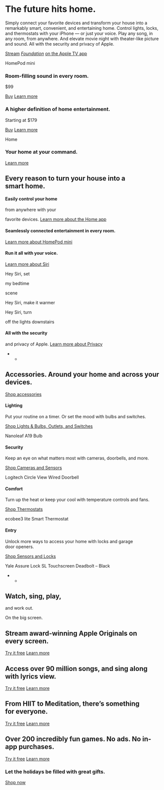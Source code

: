 # The future hits&nbsp;home.

Simply connect your favorite devices and transform your house into a remarkably smart, convenient, and entertaining home. Control lights, locks, and thermostats with your iPhone — or just your voice. Play any song, in any room, from anywhere. And elevate movie night with theater-like picture and sound. All with the security and privacy of&nbsp;Apple.

[Stream](https://tv.apple.com/us/show/foundation/umc.cmc.5983fipzqbicvrve6jdfep4x3)
*[Foundation](https://tv.apple.com/us/show/foundation/umc.cmc.5983fipzqbicvrve6jdfep4x3)*
[on the Apple TV app](https://tv.apple.com/us/show/foundation/umc.cmc.5983fipzqbicvrve6jdfep4x3)

HomePod mini

### Room-filling sound in every&nbsp;room.

$99

[Buy](https://www.apple.com/us/shop/goto/buy_homepod/homepod_mini)
[Learn more](https://www.apple.com/homepod-mini/)

### A higher definition of home entertainment.

Starting at $179

[Buy](https://www.apple.com/us/shop/goto/buy_tv/apple_tv_4k)
[Learn more](https://www.apple.com/apple-tv-4k/)

Home

### Your home at your command.
[Learn more](https://www.apple.com/ios/home/)

## Every reason to turn your house into a smart&nbsp;home.

#### Easily control your home

from anywhere with your

favorite devices.
[Learn more about the Home&nbsp;app](https://www.apple.com/ios/home/)

#### Seamlessly connected entertainment in every&nbsp;room.
[Learn more about HomePod&nbsp;mini](https://www.apple.com/homepod-mini/)

#### Run it all with your voice.
[Learn more about&nbsp;Siri](https://www.apple.com/siri/)

Hey Siri, set

my bedtime

scene

Hey Siri, make it&nbsp;warmer

Hey Siri, turn

off the lights downstairs

#### All with the security

and privacy of Apple.
[Learn more about Privacy](https://www.apple.com/privacy/)
- -
## Accessories. Around your home and across your devices.
[Shop accessories](https://www.apple.com/us/shop/goto/accessories/homekit)

#### Lighting

Put your routine on a timer. Or set the mood with bulbs and&nbsp;switches.

[Shop Lights &amp; Bulbs, Outlets, and&nbsp;Switches](https://www.apple.com/us/shop/goto/accessories/homekit?page=1&amp;f=homeoutlet-homeswitch-lighting&amp;fh=482b%2B460d%2B49f4%2B49f5)

Nanoleaf A19 Bulb

#### Security

Keep an eye on what matters most with cameras, doorbells, and&nbsp;more.

[Shop Cameras and Sensors](https://www.apple.com/us/shop/goto/accessories/homekit?page=1&amp;f=securitycam-sensor&amp;fh=482b%2B463e%2B463d)

Logitech Circle View Wired Doorbell

#### Comfort

Turn up the heat or keep your cool with temperature controls and&nbsp;fans.

[Shop Thermostats](https://www.apple.com/us/shop/goto/accessories/homekit?page=1&amp;f=thermostat&amp;fh=482b%2B465a)

ecobee3 lite Smart Thermostat

#### Entry

Unlock more ways to access your home with locks and garage door&nbsp;openers.

[Shop Sensors and Locks](https://www.apple.com/us/shop/goto/accessories/homekit?page=1&amp;f=accesssecurity-sensor&amp;fh=482b%2B45ae%2B463e)

Yale Assure Lock SL Touchscreen Deadbolt – Black

- -
## Watch, sing, play,

and work out.

On the big screen.

## Stream award-winning Apple&nbsp;Originals on every&nbsp;screen.
[Try it free](https://tv.apple.com/?itscg=10000&amp;itsct=pod-services-tv-apl-tvhm-21_1019)
[Learn more](https://www.apple.com/apple-tv-plus/)

## Access over 90 million songs, and sing along with lyrics&nbsp;view.
[Try it free](https://music.apple.com/?itscg=10000&amp;itsct=pod-services-music-apl-tvhm-21_1019)
[Learn more](https://www.apple.com/apple-music/)

## From HIIT to Meditation, there’s something for&nbsp;everyone.
[Try it free](https://fitness.apple.com/us/subscribe?itscg=10000&amp;itsct=pod-services-fitness-apl-tvhm-21_1019)
[Learn more](https://www.apple.com/apple-fitness-plus/)

## Over 200 incredibly fun games. No ads. No&nbsp;in-app&nbsp;purchases.
[Try it free](https://apps.apple.com/arcade?itscg=10000&amp;itsct=pod-services-arcade-apl-tvhm-21_1019)
[Learn more](https://www.apple.com/apple-arcade/)

### Let the holidays be filled with great&nbsp;gifts.

[Shop now](https://www.apple.com/us/shop/goto/gifts)
